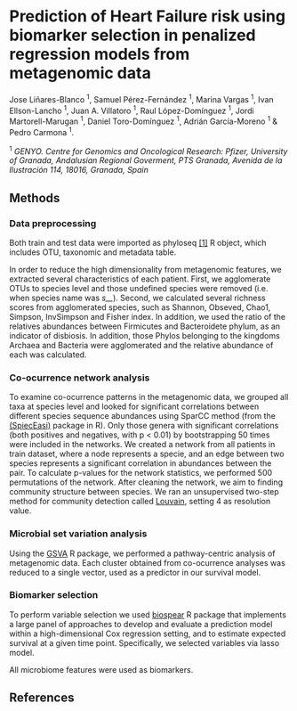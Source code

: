 # Prediction of Heart Failure risk using biomarker selection in penalized regression models from metagenomic data
Jose Liñares-Blanco <sup>1</sup>, Samuel Pérez-Fernández <sup>1</sup>, Marina Vargas <sup>1</sup>, Ivan Ellson-Lancho <sup>1</sup>, Juan A. Villatoro <sup>1</sup>, Raul López-Domínguez <sup>1</sup>, Jordi Martorell-Marugan <sup>1</sup>, Daniel Toro-Domínguez <sup>1</sup>, Adrián García-Moreno <sup>1</sup> & Pedro Carmona <sup>1</sup>. 

<sup>1</sup>  *GENYO. Centre for Genomics and Oncological Research: Pfizer, University of Granada, Andalusian Regional Goverment, PTS Granada, Avenida de la Ilustración 114, 18016, Granada, Spain*

## Methods

### Data preprocessing
Both train and test data were imported as phyloseq [[1]](https://joey711.github.io/phyloseq/) R object, which includes OTU, taxonomic and metadata table. 

In order to reduce the high dimensionality from metagenomic features, we extracted several characteristics of each patient. First, we agglomerate OTUs to species level and those undefined species were removed (i.e. when species name was *s__*). Second, we calculated several richness scores from agglomerated species, such as Shannon, Obseved, Chao1, Simpson, InvSimpson and Fisher index. In addition, we used the ratio of the relatives abundances between Firmicutes and Bacteroidete phylum, as an indicator of disbiosis. In addition, those Phylos belonging to the kingdoms Archaea and Bacteria were agglomerated and the relative abundance of each was calculated. 


### Co-ocurrence network analysis
To examine co-ocurrence patterns in the metagenomic data, we grouped all taxa at species level and looked for significant correlations between different species sequence abundances using SparCC method (from the [(SpiecEasi)](https://github.com/zdk123/SpiecEasi)  package in R). Only those genera with significant correlations (both positives and negatives, with p < 0.01) by bootstrapping 50 times were included in the networks. We created a network from all patients in train dataset, where a node represents a specie, and an edge between two species represents a significant correlation in abundances between the pair. To calculate p-values for the network statistics, we performed 500 permutations of the network. After cleaning the network, we aim to finding community structure between species. We ran an unsupervised two-step method for community detection called [Louvain](https://arxiv.org/abs/0803.0476), setting 4 as resolution value. 


### Microbial set variation analysis
Using the [GSVA]() R package, we performed a pathway-centric analysis of metagenomic data. Each cluster obtained from co-ocurrence analyses was reduced to a single vector, used as a predictor in our survival model.


### Biomarker selection
To perform variable selection we used [biospear](https://cran.r-project.org/web/packages/biospear/index.html) R package that implements a large panel of approaches to develop and evaluate a prediction model within a high-dimensional Cox regression setting, and to estimate expected survival at a given time point. Specifically, we selected variables via lasso model. 

All microbiome features were used as biomarkers.

## References

